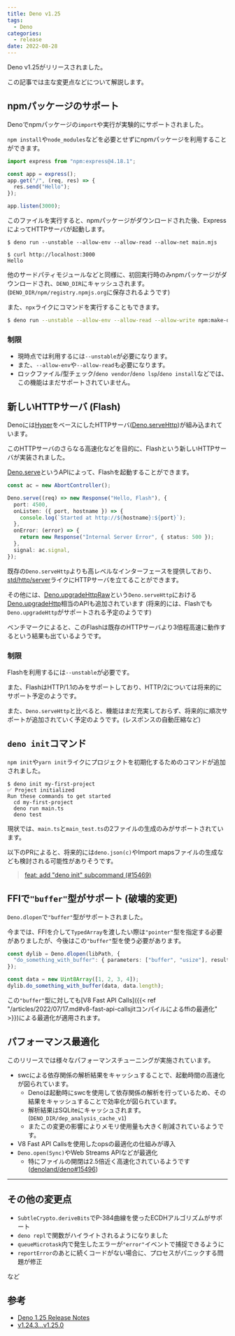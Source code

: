 ```yaml
---
title: Deno v1.25
tags:
  - Deno
categories:
  - release
date: 2022-08-28
---
```


Deno v1.25がリリースされました。

この記事では主な変更点などについて解説します。

## npmパッケージのサポート

Denoでnpmパッケージの`import`や実行が実験的にサポートされました。

`npm install`や`node_modules`などを必要とせずにnpmパッケージを利用することができます。

```typescript
import express from "npm:express@4.18.1";

const app = express();
app.get("/", (req, res) => {
  res.send("Hello");
});

app.listen(3000);
```

このファイルを実行すると、npmパッケージがダウンロードされた後、ExpressによってHTTPサーバが起動します。

```shell
$ deno run --unstable --allow-env --allow-read --allow-net main.mjs

$ curl http://localhost:3000
Hello
```

他のサードパティモジュールなどと同様に、初回実行時のみnpmパッケージがダウンロードされ、`DENO_DIR`にキャッシュされます。(`DENO_DIR/npm/registry.npmjs.org`に保存されるようです)

また、`npx`ライクにコマンドを実行することもできます。

```bash
$ deno run --unstable --allow-env --allow-read --allow-write npm:make-dir-cli@3.0.0 src/components
```

### 制限

- 現時点では利用するには`--unstable`が必要になります。
- また、`--allow-env`や`--allow-read`も必要になります。
- ロックファイル/型チェック/`deno vendor`/`deno lsp`/`deno install`などでは、この機能はまだサポートされていません。

## 新しいHTTPサーバ (Flash)

Denoには[Hyper](https://github.com/hyperium/hyper)をベースにしたHTTPサーバ([Deno.serveHttp](https://doc.deno.land/https://raw.githubusercontent.com/denoland/deno/v1.25.0/cli/dts/lib.deno.ns.d.ts/~/Deno.serveHttp))が組み込まれています。

このHTTPサーバのさらなる高速化などを目的に、Flashという新しいHTTPサーバが実装されました。

[Deno.serve](https://doc.deno.land/https://raw.githubusercontent.com/denoland/deno/v1.25.0/cli/dts/lib.deno.unstable.d.ts/~/Deno.serve)というAPIによって、Flashを起動することができます。

```typescript
const ac = new AbortController();

Deno.serve((req) => new Response("Hello, Flash"), {
  port: 4500,
  onListen: ({ port, hostname }) => {
    console.log(`Started at http://${hostname}:${port}`);
  },
  onError: (error) => {
    return new Response("Internal Server Error", { status: 500 });
  },
  signal: ac.signal,
});
```

既存の`Deno.serveHttp`よりも高レベルなインターフェースを提供しており、[std/http/server](https://deno.land/std@0.153.0/http/server.ts)ライクにHTTPサーバを立てることができます。

その他には、[Deno.upgradeHttpRaw](https://doc.deno.land/https://raw.githubusercontent.com/denoland/deno/v1.25.0/cli/dts/lib.deno.unstable.d.ts/~/Deno.upgradeHttpRaw)という`Deno.serveHttp`における[Deno.upgradeHttp](https://doc.deno.land/https://raw.githubusercontent.com/denoland/deno/v1.25.0/cli/dts/lib.deno.unstable.d.ts/~/Deno.upgradeHttp)相当のAPIも追加されています (将来的には、Flashでも`Deno.upgradeHttp`がサポートされる予定のようです)

ベンチマークによると、このFlashは既存のHTTPサーバより3倍程高速に動作するという結果も出ているようです。

### 制限

Flashを利用するには`--unstable`が必要です。

また、FlashはHTTP/1.1のみをサポートしており、HTTP/2については将来的にサポート予定のようです。

また、`Deno.serveHttp`と比べると、機能はまだ充実しておらず、将来的に順次サポートが追加されていく予定のようです。(レスポンスの自動圧縮など)

## `deno init`コマンド

`npm init`や`yarn init`ライクにプロジェクトを初期化するためのコマンドが追加されました。

```shell
$ deno init my-first-project
✅ Project initialized
Run these commands to get started
  cd my-first-project
  deno run main.ts
  deno test
```

現状では、`main.ts`と`main_test.ts`の2ファイルの生成のみがサポートされています。

以下のPRによると、将来的には`deno.json(c)`やImport mapsファイルの生成なども検討される可能性がありそうです。

> [feat: add "deno init" subcommand (#15469)](https://github.com/denoland/deno/pull/15469)

## FFIで`"buffer"`型がサポート (**破壊的変更**)

`Deno.dlopen`で`"buffer"`型がサポートされました。

今までは、FFIを介して`TypedArray`を渡したい際は`"pointer"`型を指定する必要がありましたが、今後はこの`"buffer"`型を使う必要があります。

```typescript
const dylib = Deno.dlopen(libPath, {
  "do_something_with_buffer": { parameters: ["buffer", "usize"], result: "void" },
});

const data = new Uint8Array([1, 2, 3, 4]);
dylib.do_something_with_buffer(data, data.length);
```

この`"buffer"`型に対しても[V8 Fast API Calls]({{< ref "/articles/2022/07/17.md#v8-fast-api-callsjitコンパイルによるffiの最適化" >}})による最適化が適用されます。

## パフォーマンス最適化

このリリースでは様々なパフォーマンスチューニングが実施されています。

- swcによる依存関係の解析結果をキャッシュすることで、起動時間の高速化が図られています。
  - Denoは起動時にswcを使用して依存関係の解析を行っているため、その結果をキャッシュすることで効率化が図られています。
  - 解析結果はSQLiteにキャッシュされます。 (`DENO_DIR/dep_analysis_cache_v1`)
  - またこの変更の影響によりメモリ使用量も大きく削減されているようです。
- V8 Fast API Callsを使用したopsの最適化の仕組みが導入
- `Deno.open(Sync)`やWeb Streams APIなどが最適化
  - 特にファイルの開閉は2.5倍近く高速化されているようです ([denoland/deno#15496](https://github.com/denoland/deno/pull/15496))

---

## その他の変更点

- `SubtleCrypto.deriveBits`でP-384曲線を使ったECDHアルゴリズムがサポート
- `deno repl`で関数がハイライトされるようになりました
- `queueMicrotask`内で発生したエラーが`"error"`イベントで捕捉できるように
- `reportError`のあとに続くコードがない場合に、プロセスがパニックする問題が修正

など

## 参考

- [Deno 1.25 Release Notes](https://deno.com/blog/v1.25)
- [v1.24.3...v1.25.0](https://github.com/denoland/deno/compare/v1.24.3...v1.25.0)

